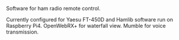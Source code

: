 Software for ham radio remote control.

Currently configured for Yaesu FT-450D and Hamlib software run on Raspberry Pi4.
OpenWebRX+ for waterfall view.
Mumble for voice transmission.